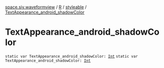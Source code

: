 [space.siy.waveformview](../../index.md) / [R](../index.md) / [styleable](index.md) / [TextAppearance_android_shadowColor](./-text-appearance_android_shadow-color.md)

# TextAppearance_android_shadowColor

`static var TextAppearance_android_shadowColor: `[`Int`](https://kotlinlang.org/api/latest/jvm/stdlib/kotlin/-int/index.html)
`static var TextAppearance_android_shadowColor: `[`Int`](https://kotlinlang.org/api/latest/jvm/stdlib/kotlin/-int/index.html)